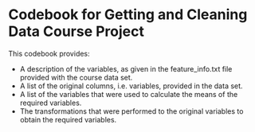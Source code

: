 Codebook for Getting and Cleaning Data Course Project
=====================================================

This codebook provides:
* A description of the variables, as given in the feature_info.txt file provided with the course data set.
* A list of the original columns, i.e. variables, provided in the data set.
* A list of the variables that were used to calculate the means of the required variables.
* The transformations that were performed to the original variables to obtain the required variables.